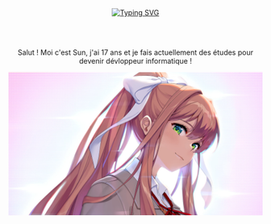 <div align="center">
<a href="https://git.io/typing-svg"><img src="https://readme-typing-svg.demolab.com?font=Fira+Code&size=22&duration=4000&pause=1000&color=000000&center=true&multiline=true&width=435&height=90&lines=Sun+%E2%98%80%EF%B8%8F;The+boyo+who+code" alt="Typing SVG" /></a>

<br><br>

Salut ! Moi c'est Sun, j'ai 17 ans et je fais actuellement des études pour devenir dévloppeur informatique !

<img src="wallpaperflare.com_wallpaper(2).jpg" height="50%" />
